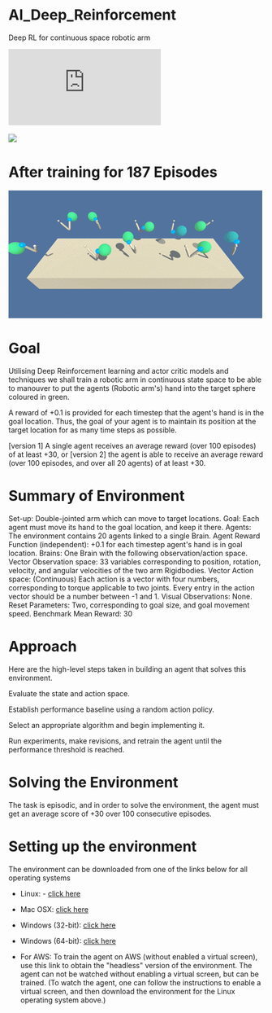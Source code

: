 # AI_Deep_Reinforcement
Deep RL for continuous space robotic arm

![Report](https://github.com/Pytrader1x/AI_Deep_Reinforcement/blob/master/Report.md)

![](20_armsGif.gif)

# After training for 187 Episodes

![](optimised_gif.gif)



# Goal

Utilising Deep Reinforcement learning and actor critic models and techniques we shall train a robotic arm in continuous state space to be able to manouver to put the agents (Robotic arm's) hand into the target sphere coloured in green.

A reward of +0.1 is provided for each timestep that the agent's hand is in the goal location. Thus, the goal of your agent is to maintain its position at the target location for as many time steps as possible.

[version 1]  A single agent receives an average reward (over 100 episodes) of at least +30, or
[version 2] the agent is able to receive an average reward (over 100 episodes, and over all 20 agents) of at least +30.

# Summary of Environment

Set-up: Double-jointed arm which can move to target locations.
Goal: Each agent must move its hand to the goal location, and keep it there.
Agents: The environment contains 20 agents linked to a single Brain.
Agent Reward Function (independent):
+0.1 for each timestep agent's hand is in goal location.
Brains: One Brain with the following observation/action space.
Vector Observation space: 33 variables corresponding to position, rotation, velocity, and angular velocities of the two arm Rigidbodies.
Vector Action space: (Continuous) Each action is a vector with four numbers, corresponding to torque applicable to two joints. Every entry in the action vector should be a number between -1 and 1.
Visual Observations: None.
Reset Parameters: Two, corresponding to goal size, and goal movement speed.
Benchmark Mean Reward: 30


# Approach

Here are the high-level steps taken in building an agent that solves this environment.

Evaluate the state and action space.

Establish performance baseline using a random action policy.

Select an appropriate algorithm and begin implementing it.

Run experiments, make revisions, and retrain the agent until the performance threshold is reached.

# Solving the Environment

The task is episodic, and in order to solve the environment, the agent must get an average score of +30 over 100 consecutive episodes.

# Setting up the environment

The environment can be downloaded from one of the links below for all operating systems

- Linux: - [click here](https://s3-us-west-1.amazonaws.com/udacity-drlnd/P2/Reacher/one_agent/Reacher_Linux.zip)

- Mac OSX: [click here](https://s3-us-west-1.amazonaws.com/udacity-drlnd/P2/Reacher/one_agent/Reacher.app.zip)

- Windows (32-bit): [click here](https://s3-us-west-1.amazonaws.com/udacity-drlnd/P2/Reacher/one_agent/Reacher_Windows_x86.zip)

- Windows (64-bit): [click here](https://s3-us-west-1.amazonaws.com/udacity-drlnd/P2/Reacher/one_agent/Reacher_Windows_x86_64.zip)

- For AWS: To train the agent on AWS (without enabled a virtual screen), use this link to obtain the "headless" version of the environment. The agent can not be watched without enabling a virtual screen, but can be trained. (To watch the agent, one can follow the instructions to enable a virtual screen, and then download the environment for the Linux operating system above.)
